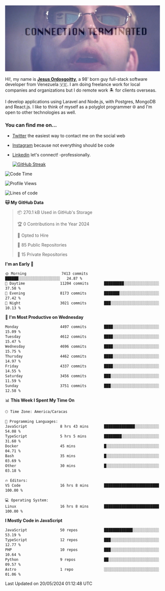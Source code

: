 ![hackers movie reference](./disconnected.jpg)

Hi!, my name is [**Jesus Ordosgoitty**](https://jodaz.dev), a 98' born guy full-stack software developer from Venezuela 🇻🇪. I am doing freelance work for local companies and organizations but I do remote work 🏝️ for clients overseas. 

I develop applications using Laravel and Node.js, with Postgres, MongoDB and React.js. I like to think of myself as a polyglot programmer 🌐 and I'm open to other technologies as well.

### You can find me on...

- [Twitter](https://twitter.com/jodaz_) the easiest way to contact me on the social web
- [Instagram](https://instagram.com/jodaz_) because not everything should be code
- [Linkedin](https://linkedin.com/in/jodaz) let's connect! -professionally.


    [![GitHub Streak](https://streak-stats.demolab.com?user=jodaz&theme=tokyonight)](https://git.io/streak-stats)

<!--START_SECTION:waka-->
![Code Time](http://img.shields.io/badge/Code%20Time-4%2C820%20hrs%2017%20mins-blue)

![Profile Views](http://img.shields.io/badge/Profile%20Views-0-blue)

![Lines of code](https://img.shields.io/badge/From%20Hello%20World%20I%27ve%20Written-83.3%20million%20lines%20of%20code-blue)

**🐱 My GitHub Data** 

> 📦 270.1 kB Used in GitHub's Storage 
 > 
> 🏆 0 Contributions in the Year 2024
 > 
> 💼 Opted to Hire
 > 
> 📜 85 Public Repositories 
 > 
> 🔑 15 Private Repositories 
 > 
**I'm an Early 🐤** 

```text
🌞 Morning                7413 commits        ██████░░░░░░░░░░░░░░░░░░░   24.87 % 
🌆 Daytime                11204 commits       █████████░░░░░░░░░░░░░░░░   37.58 % 
🌃 Evening                8173 commits        ███████░░░░░░░░░░░░░░░░░░   27.42 % 
🌙 Night                  3021 commits        ███░░░░░░░░░░░░░░░░░░░░░░   10.13 % 
```
📅 **I'm Most Productive on Wednesday** 

```text
Monday                   4497 commits        ████░░░░░░░░░░░░░░░░░░░░░   15.09 % 
Tuesday                  4612 commits        ████░░░░░░░░░░░░░░░░░░░░░   15.47 % 
Wednesday                4696 commits        ████░░░░░░░░░░░░░░░░░░░░░   15.75 % 
Thursday                 4462 commits        ████░░░░░░░░░░░░░░░░░░░░░   14.97 % 
Friday                   4337 commits        ████░░░░░░░░░░░░░░░░░░░░░   14.55 % 
Saturday                 3456 commits        ███░░░░░░░░░░░░░░░░░░░░░░   11.59 % 
Sunday                   3751 commits        ███░░░░░░░░░░░░░░░░░░░░░░   12.58 % 
```


📊 **This Week I Spent My Time On** 

```text
🕑︎ Time Zone: America/Caracas

💬 Programming Languages: 
JavaScript               8 hrs 43 mins       ██████████████░░░░░░░░░░░   54.08 % 
TypeScript               5 hrs 5 mins        ████████░░░░░░░░░░░░░░░░░   31.60 % 
Docker                   45 mins             █░░░░░░░░░░░░░░░░░░░░░░░░   04.71 % 
Bash                     35 mins             █░░░░░░░░░░░░░░░░░░░░░░░░   03.69 % 
Other                    30 mins             █░░░░░░░░░░░░░░░░░░░░░░░░   03.18 % 

🔥 Editors: 
VS Code                  16 hrs 8 mins       █████████████████████████   100.00 % 

💻 Operating System: 
Linux                    16 hrs 8 mins       █████████████████████████   100.00 % 
```

**I Mostly Code in JavaScript** 

```text
JavaScript               50 repos            █████████████░░░░░░░░░░░░   53.19 % 
TypeScript               12 repos            ███░░░░░░░░░░░░░░░░░░░░░░   12.77 % 
PHP                      10 repos            ███░░░░░░░░░░░░░░░░░░░░░░   10.64 % 
Python                   9 repos             ██░░░░░░░░░░░░░░░░░░░░░░░   09.57 % 
Astro                    1 repo              ░░░░░░░░░░░░░░░░░░░░░░░░░   01.06 % 
```




 Last Updated on 20/05/2024 01:12:48 UTC
<!--END_SECTION:waka-->
